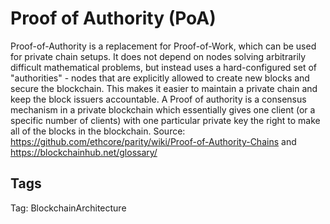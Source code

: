 # Proof of Authority (PoA)

Proof-of-Authority is a replacement for Proof-of-Work, which can be used
for private chain setups. It does not depend on nodes solving arbitrarily
difficult mathematical problems, but instead uses a hard-configured set of
"authorities" - nodes that are explicitly allowed to create new blocks and
secure the blockchain. This makes it easier to maintain a private chain and
keep the block issuers accountable. A Proof of authority is a consensus
mechanism in a private blockchain which essentially gives one client (or a
specific number of clients) with one particular private key the right to make
all of the blocks in the blockchain.
Source: https://github.com/ethcore/parity/wiki/Proof-of-Authority-Chains and
https://blockchainhub.net/glossary/

## Tags

Tag: BlockchainArchitecture
